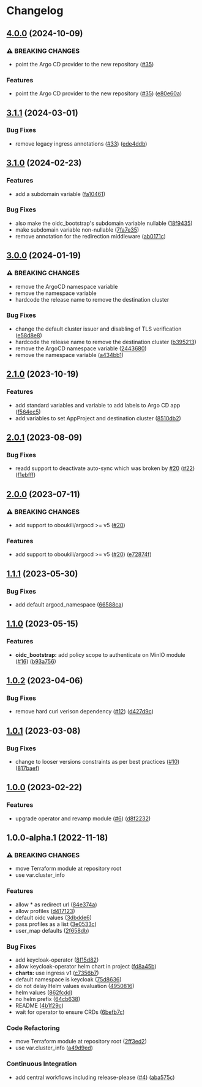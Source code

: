 # Changelog

## [4.0.0](https://github.com/camptocamp/devops-stack-module-keycloak/compare/v3.1.1...v4.0.0) (2024-10-09)


### ⚠ BREAKING CHANGES

* point the Argo CD provider to the new repository ([#35](https://github.com/camptocamp/devops-stack-module-keycloak/issues/35))

### Features

* point the Argo CD provider to the new repository ([#35](https://github.com/camptocamp/devops-stack-module-keycloak/issues/35)) ([e80e60a](https://github.com/camptocamp/devops-stack-module-keycloak/commit/e80e60a0a6f665ea7f45f49f547ac918cba0fecb))

## [3.1.1](https://github.com/camptocamp/devops-stack-module-keycloak/compare/v3.1.0...v3.1.1) (2024-03-01)


### Bug Fixes

* remove legacy ingress annotations ([#33](https://github.com/camptocamp/devops-stack-module-keycloak/issues/33)) ([ede4ddb](https://github.com/camptocamp/devops-stack-module-keycloak/commit/ede4ddbc27f1f6cb4200efc7cc76183046b3252d))

## [3.1.0](https://github.com/camptocamp/devops-stack-module-keycloak/compare/v3.0.0...v3.1.0) (2024-02-23)


### Features

* add a subdomain variable ([fa10461](https://github.com/camptocamp/devops-stack-module-keycloak/commit/fa1046124e30684155a62d3863b6bbaad8a38672))


### Bug Fixes

* also make the oidc_bootstrap's subdomain variable nullable ([18f9435](https://github.com/camptocamp/devops-stack-module-keycloak/commit/18f94356c2b17dd301c6030a6e34e82a183b6948))
* make subdomain variable non-nullable ([7fa7e35](https://github.com/camptocamp/devops-stack-module-keycloak/commit/7fa7e3570f581f507982e87832952e2a0e147ed2))
* remove annotation for the redirection middleware ([ab0171c](https://github.com/camptocamp/devops-stack-module-keycloak/commit/ab0171cdd29e16fb50bd6fd05ef3c62ebf4e8d93))

## [3.0.0](https://github.com/camptocamp/devops-stack-module-keycloak/compare/v2.1.0...v3.0.0) (2024-01-19)


### ⚠ BREAKING CHANGES

* remove the ArgoCD namespace variable
* remove the namespace variable
* hardcode the release name to remove the destination cluster

### Bug Fixes

* change the default cluster issuer and disabling of TLS verification ([e58d8e8](https://github.com/camptocamp/devops-stack-module-keycloak/commit/e58d8e8271165f252f179228494e150ba35bb785))
* hardcode the release name to remove the destination cluster ([b395213](https://github.com/camptocamp/devops-stack-module-keycloak/commit/b3952132a37c60080fe67632ed8024b56ba0fe1d))
* remove the ArgoCD namespace variable ([2443680](https://github.com/camptocamp/devops-stack-module-keycloak/commit/2443680d96e972fd9f060fe04051ad5b18ec9381))
* remove the namespace variable ([a434bb1](https://github.com/camptocamp/devops-stack-module-keycloak/commit/a434bb185f2a1c7a4a063801555f15df730ea377))

## [2.1.0](https://github.com/camptocamp/devops-stack-module-keycloak/compare/v2.0.1...v2.1.0) (2023-10-19)


### Features

* add standard variables and variable to add labels to Argo CD app ([f564ec5](https://github.com/camptocamp/devops-stack-module-keycloak/commit/f564ec57681d7d5e07044c3435fe1abacac677e6))
* add variables to set AppProject and destination cluster ([8510db2](https://github.com/camptocamp/devops-stack-module-keycloak/commit/8510db2fbc2392f8516488edcead524528bfed2f))

## [2.0.1](https://github.com/camptocamp/devops-stack-module-keycloak/compare/v2.0.0...v2.0.1) (2023-08-09)


### Bug Fixes

* readd support to deactivate auto-sync which was broken by [#20](https://github.com/camptocamp/devops-stack-module-keycloak/issues/20) ([#22](https://github.com/camptocamp/devops-stack-module-keycloak/issues/22)) ([f1ebfff](https://github.com/camptocamp/devops-stack-module-keycloak/commit/f1ebfffa8d6dc22dc296e00cb796eaa68a515dff))

## [2.0.0](https://github.com/camptocamp/devops-stack-module-keycloak/compare/v1.1.1...v2.0.0) (2023-07-11)


### ⚠ BREAKING CHANGES

* add support to oboukili/argocd >= v5 ([#20](https://github.com/camptocamp/devops-stack-module-keycloak/issues/20))

### Features

* add support to oboukili/argocd &gt;= v5 ([#20](https://github.com/camptocamp/devops-stack-module-keycloak/issues/20)) ([e72874f](https://github.com/camptocamp/devops-stack-module-keycloak/commit/e72874ffb3fb45a06c9d8c7c26c03f4c44f6d674))

## [1.1.1](https://github.com/camptocamp/devops-stack-module-keycloak/compare/v1.1.0...v1.1.1) (2023-05-30)


### Bug Fixes

* add default argocd_namespace ([66588ca](https://github.com/camptocamp/devops-stack-module-keycloak/commit/66588cab48b6aba6a702093ca052a2c09114e800))

## [1.1.0](https://github.com/camptocamp/devops-stack-module-keycloak/compare/v1.0.2...v1.1.0) (2023-05-15)


### Features

* **oidc_bootstrap:** add policy scope to authenticate on MinIO module ([#16](https://github.com/camptocamp/devops-stack-module-keycloak/issues/16)) ([b93a756](https://github.com/camptocamp/devops-stack-module-keycloak/commit/b93a756eb8dae54ef297ef02f376cc82bde98a6b))

## [1.0.2](https://github.com/camptocamp/devops-stack-module-keycloak/compare/v1.0.1...v1.0.2) (2023-04-06)


### Bug Fixes

* remove hard curl verison dependency ([#12](https://github.com/camptocamp/devops-stack-module-keycloak/issues/12)) ([d427d9c](https://github.com/camptocamp/devops-stack-module-keycloak/commit/d427d9cba4558c869b14fd2d1e0010118823c781))

## [1.0.1](https://github.com/camptocamp/devops-stack-module-keycloak/compare/v1.0.0...v1.0.1) (2023-03-08)


### Bug Fixes

* change to looser versions constraints as per best practices ([#10](https://github.com/camptocamp/devops-stack-module-keycloak/issues/10)) ([817baef](https://github.com/camptocamp/devops-stack-module-keycloak/commit/817baef75fe267ac958a6dc198b3a0234efa0b97))

## [1.0.0](https://github.com/camptocamp/devops-stack-module-keycloak/compare/v1.0.0-alpha.1...v1.0.0) (2023-02-22)


### Features

* upgrade operator and revamp module ([#6](https://github.com/camptocamp/devops-stack-module-keycloak/issues/6)) ([d8f2232](https://github.com/camptocamp/devops-stack-module-keycloak/commit/d8f223294068aae554929e25fd0046aeadb1cf2f))

## 1.0.0-alpha.1 (2022-11-18)


### ⚠ BREAKING CHANGES

* move Terraform module at repository root
* use var.cluster_info

### Features

* allow * as redirect url ([84e374a](https://github.com/camptocamp/devops-stack-module-keycloak/commit/84e374a20a6e5cf48c98ec560b38581226ea4771))
* allow profiles ([d417123](https://github.com/camptocamp/devops-stack-module-keycloak/commit/d417123f56030fdf41805885df66e652eec29f5c))
* default oidc values ([3dbdde6](https://github.com/camptocamp/devops-stack-module-keycloak/commit/3dbdde66a36ee10c069022656434449e575a105a))
* pass profiles as a list ([3e0533c](https://github.com/camptocamp/devops-stack-module-keycloak/commit/3e0533c288dd7aa89496d285c48ec60339e88af7))
* user_map defaults ([2f658db](https://github.com/camptocamp/devops-stack-module-keycloak/commit/2f658db414400ce6b154b86406d1fd9fddaaa456))


### Bug Fixes

* add keycloak-operator ([8f15d82](https://github.com/camptocamp/devops-stack-module-keycloak/commit/8f15d82805e65da9b200919263e71f040917edd5))
* allow keycloak-operator helm chart in project ([fd8a45b](https://github.com/camptocamp/devops-stack-module-keycloak/commit/fd8a45b36c34c62549d7a7aa931fe2d842fffdd7))
* **charts:** use ingress v1 ([c7356b7](https://github.com/camptocamp/devops-stack-module-keycloak/commit/c7356b7edfd4f69637d16962b214cf32003ad15d))
* default namespace is keycloak ([75d8636](https://github.com/camptocamp/devops-stack-module-keycloak/commit/75d86364a4fc0bc0cf0b155f0a6ece91a993ba23))
* do not delay Helm values evaluation ([4950816](https://github.com/camptocamp/devops-stack-module-keycloak/commit/495081659d2caff2d28c9c590c7616be309e7cb2))
* helm values ([862fcdd](https://github.com/camptocamp/devops-stack-module-keycloak/commit/862fcdd9ef315a033251a8cbc84b2c7535c131c6))
* no helm prefix ([64cb638](https://github.com/camptocamp/devops-stack-module-keycloak/commit/64cb63806fd396593c7349cba2bb0afaed63a9f0))
* README ([4b1f29c](https://github.com/camptocamp/devops-stack-module-keycloak/commit/4b1f29c530a73e380a63ced7217f6d38dc14e7ec))
* wait for operator to ensure CRDs ([6befb7c](https://github.com/camptocamp/devops-stack-module-keycloak/commit/6befb7caf0204564c3383ace00be7cd6ea196050))


### Code Refactoring

* move Terraform module at repository root ([2ff3ed2](https://github.com/camptocamp/devops-stack-module-keycloak/commit/2ff3ed2e860bcdf6fb05093476faad9e28f4d0fa))
* use var.cluster_info ([a49d9ed](https://github.com/camptocamp/devops-stack-module-keycloak/commit/a49d9ed47b76b56a8c1371b2ccfef6dc49903b7d))


### Continuous Integration

* add central workflows including release-please ([#4](https://github.com/camptocamp/devops-stack-module-keycloak/issues/4)) ([aba575c](https://github.com/camptocamp/devops-stack-module-keycloak/commit/aba575cd447e6f85004d158e1debb3ef6ed5d1d5))

